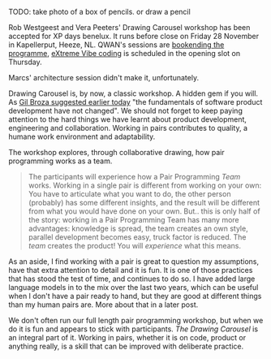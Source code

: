 

TODO: take photo of a box of pencils. or draw a pencil 

Rob Westgeest and Vera Peeters' Drawing Carousel workshop has been accepted for XP days benelux. It runs before close on Friday 28 November in Kapellerput, Heeze, NL. QWAN's sessions are [bookending the programme](https://xpdaysbenelux.org/programme-2025/), [eXtreme Vibe coding](2025/09/01/extreme-vibe-coding.html) is scheduled in the opening slot on Thursday.

Marcs' architecture session didn't make it, unfortunately.

Drawing Carousel is, by now, a classic workshop. A hidden gem if you will. As [Gil Broza suggested earlier today](https://www.linkedin.com/posts/gilbroza_raising-a-red-flag-here-98-of-my-linkedin-activity-7373751150652821504-09cJ) "the fundamentals of software product development have not changed". We should not forget to keep paying attention to the hard things we have learnt about product development, engineering and collaboration. Working in pairs contributes to quality, a humane work environment and adaptability. 

The workshop explores, through collaborative drawing, how pair programming works as a team.

> The participants will experience how a Pair Programming *Team* works. Working in a single pair is different from working on your own: You have to articulate what you want to do, the other person (probably) has some different insights, and the result will be different from what you would have done on your own. But.. this is only half of the story: working in a Pair Programming Team has many more advantages: knowledge is spread, the team creates an own style, parallel development becomes easy, truck factor is reduced. The *team* creates the product! You will *experience* what this means.
 
As an aside, I find working with a pair is great to question my assumptions, have that extra attention to detail and it is fun. It is one of those practices that has stood the test of time, and continues to do so. I have added large language models in to the mix over the last two years, which can be useful when I don't have a pair ready to hand, but they are good at different things than my human pairs are. More about that in a later post.

We don't often run our full length pair programming workshop, but when we do it is fun and appears to stick with participants. _The Drawing Carousel_ is an integral part of it. Working in pairs, whether it is on code, product or anything really, is a skill that can be improved with deliberate practice.




